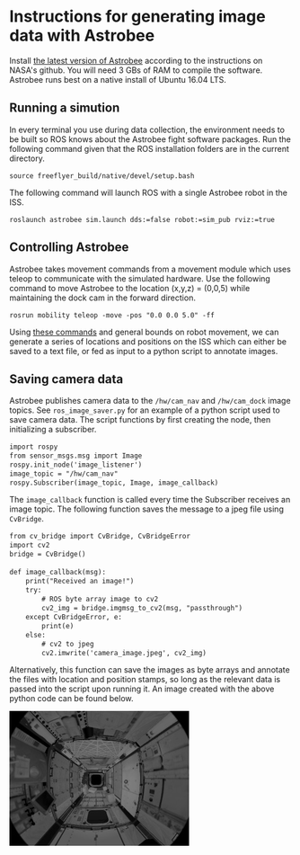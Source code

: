 # Instructions for generating image data with Astrobee

Install [the latest version of Astrobee](https://github.com/nasa/astrobee/blob/master/INSTALL.md) according to the instructions on NASA's github. You will need 3 GBs of RAM to compile the software. Astrobee runs best on a native install of Ubuntu 16.04 LTS.

## Running a simution

In every terminal you use during data collection, the environment needs to be built so ROS knows about the Astrobee fight software packages. Run the following command given that the ROS installation folders are in the current directory.

    source freeflyer_build/native/devel/setup.bash

The following command will launch ROS with a single Astrobee robot in the ISS.

    roslaunch astrobee sim.launch dds:=false robot:=sim_pub rviz:=true

## Controlling Astrobee

Astrobee takes movement commands from a movement module which uses teleop to communicate with the simulated hardware. Use the following command to move Astrobee to the location (x,y,z) = (0,0,5) while maintaining the dock cam in the forward direction.

	rosrun mobility teleop -move -pos "0.0 0.0 5.0" -ff

Using [these commands](https://github.com/nasa/astrobee/tree/master/mobility) and general bounds on robot movement, we can generate a series of locations and positions on the ISS which can either be saved to a text file, or fed as input to a python script to annotate images.

## Saving camera data

Astrobee publishes camera data to the `/hw/cam_nav` and `/hw/cam_dock` image topics. See `ros_image_saver.py` for an example of a python script used to save camera data. The script functions by first creating the node, then initializing a subscriber.

	import rospy
	from sensor_msgs.msg import Image
	rospy.init_node('image_listener')
    image_topic = "/hw/cam_nav"
    rospy.Subscriber(image_topic, Image, image_callback)

The `image_callback` function is called every time the Subscriber receives an image topic. The following function saves the message to a jpeg file using `CvBridge`.

	from cv_bridge import CvBridge, CvBridgeError
	import cv2
	bridge = CvBridge()

	def image_callback(msg):
	    print("Received an image!")
	    try:
	        # ROS byte array image to cv2
	        cv2_img = bridge.imgmsg_to_cv2(msg, "passthrough")
	    except CvBridgeError, e:
	        print(e)
	    else:
	        # cv2 to jpeg
	        cv2.imwrite('camera_image.jpeg', cv2_img)

Alternatively, this function can save the images as byte arrays and annotate the files with location and position stamps, so long as the relevant data is passed into the script upon running it. An image created with the above python code can be found below.

![/hw/cam_nav](https://github.com/colbybanbury/astrobee_CISC489/raw/master/camera_image.jpeg)
